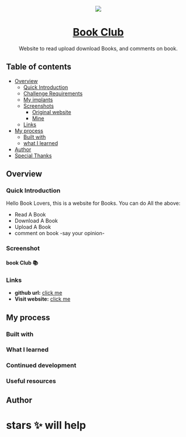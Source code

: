 <p align="center">
  <img src="./logo.png" />
  <h1 align="center"><a href=""> Book Club </a></h1>
  <p align="center">
    Website to read upload download Books, and comments on book.
  <br>
</p>

## Table of contents
- [Overview](#overview)
  - [Quick Introduction](#quick-introduction)
  - [Challenge Requirements](#challenge-requirements)
  - [My implants](#my-implants)
  - [Screenshots](#screenshots-📸)
    - [Original website](#original-website)
    - [Mine](#mine-🌚)
  - [Links](#links)
- [My process](#my-process)
  - [Built with](#built-with)
  - [what I learned](#what-i-learned)
- [Author](#author)
- [Special Thanks](#special-thanks)
<!-- Over Look the projects -->
## Overview

### Quick Introduction
Hello Book Lovers, this is a website for Books. You can do All the above:
- Read A Book
- Download A Book
- Upload A Book
- comment on book -say your opinion-

### Screenshot
#### book Club 📚
### Links
- **github url:** [click me]()
- **Visit website:** [click me]()

## My process
### Built with
<!-- ### what i use -->
### What I learned
### Continued development
<!-- ### Want to focus on  -->
### Useful resources
<!-- Resources -->


<!-- How to contribute -->
<!-- ## Contributing -->

<!-- In case people has problem or issues -->
<!-- ## Bugs and feature requests
If your problem or idea is not addressed yet, [please open a new issue](https://reponame/issues/new). 
Have a bug or a feature request? Please first read the [issue guidelines](https://reponame/blob/master/CONTRIBUTING.md) and search for existing and closed issues.-->

<!-- How programme the web -->
## Author
<!-- ## Creators -->
<!-- ## contributor -->
<!-- ## programmer -->


<!-- Here Thanks for a special person -->
<!-- ## Thanks -->
<!-- ## Acknowledgments -->


<!-- Here Will but the Copy Rights -->
<!-- ## Copyright and license -->

# stars ✨ will help
<!-- # give i star 🌟 if you like it 👍🏻 -->
<!-- # stars 💫 and follow enough to make me happy 😊  -->